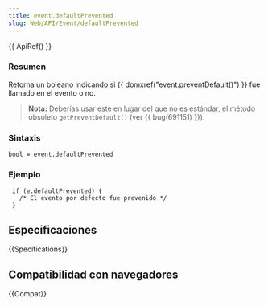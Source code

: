 ```yaml
---
title: event.defaultPrevented
slug: Web/API/Event/defaultPrevented
---
```


{{ ApiRef() }}

### Resumen

Retorna un boleano indicando si {{ domxref("event.preventDefault()") }} fue llamado en el evento o no.

> **Nota:** Deberías usar este en lugar del que no es estándar, el método obsoleto `getPreventDefault()` (ver {{ bug(691151) }}).

### Sintaxis

```
bool = event.defaultPrevented
```

### Ejemplo

```
 if (e.defaultPrevented) {
   /* El evento por defecto fue prevenido */
 }
```

## Especificaciones

{{Specifications}}

## Compatibilidad con navegadores

{{Compat}}
